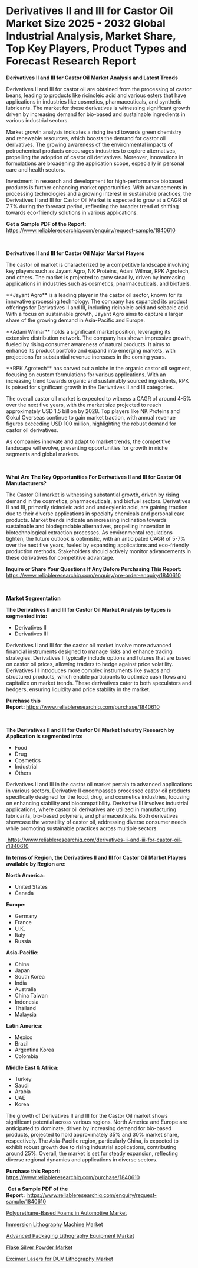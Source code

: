 <p><h1>Derivatives II and III for Castor Oil Market Size 2025 - 2032 Global Industrial Analysis, Market Share, Top Key Players, Product Types and Forecast Research Report</h1></p><p><strong>Derivatives II and III for Castor Oil Market Analysis and Latest Trends</strong></p>
<p><p>Derivatives II and III for castor oil are obtained from the processing of castor beans, leading to products like ricinoleic acid and various esters that have applications in industries like cosmetics, pharmaceuticals, and synthetic lubricants. The market for these derivatives is witnessing significant growth driven by increasing demand for bio-based and sustainable ingredients in various industrial sectors.</p><p>Market growth analysis indicates a rising trend towards green chemistry and renewable resources, which boosts the demand for castor oil derivatives. The growing awareness of the environmental impacts of petrochemical products encourages industries to explore alternatives, propelling the adoption of castor oil derivatives. Moreover, innovations in formulations are broadening the application scope, especially in personal care and health sectors.</p><p>Investment in research and development for high-performance biobased products is further enhancing market opportunities. With advancements in processing technologies and a growing interest in sustainable practices, the Derivatives II and III for Castor Oil Market is expected to grow at a CAGR of 7.7% during the forecast period, reflecting the broader trend of shifting towards eco-friendly solutions in various applications.</p></p>
<p><strong>Get a Sample PDF of the Report:&nbsp;</strong> <a href="https://www.reliableresearchiq.com/enquiry/request-sample/1840610?utm_campaign=1159&utm_medium=2&utm_source=Github&utm_content=ia&utm_term=03042025&utm_id=derivatives-ii-and-iii-for-castor-oil">https://www.reliableresearchiq.com/enquiry/request-sample/1840610</a></p>
<p>&nbsp;</p>
<p><strong>Derivatives II and III for Castor Oil Major Market Players</strong></p>
<p><p>The castor oil market is characterized by a competitive landscape involving key players such as Jayant Agro, NK Proteins, Adani Wilmar, RPK Agrotech, and others. The market is projected to grow steadily, driven by increasing applications in industries such as cosmetics, pharmaceuticals, and biofuels.</p><p>**Jayant Agro** is a leading player in the castor oil sector, known for its innovative processing technology. The company has expanded its product offerings for Derivatives II and III, including ricinoleic acid and sebacic acid. With a focus on sustainable growth, Jayant Agro aims to capture a larger share of the growing demand in Asia-Pacific and Europe.</p><p>**Adani Wilmar** holds a significant market position, leveraging its extensive distribution network. The company has shown impressive growth, fueled by rising consumer awareness of natural products. It aims to enhance its product portfolio and expand into emerging markets, with projections for substantial revenue increases in the coming years.</p><p>**RPK Agrotech** has carved out a niche in the organic castor oil segment, focusing on custom formulations for various applications. With an increasing trend towards organic and sustainably sourced ingredients, RPK is poised for significant growth in the Derivatives II and III categories.</p><p>The overall castor oil market is expected to witness a CAGR of around 4-5% over the next five years, with the market size projected to reach approximately USD 1.5 billion by 2028. Top players like NK Proteins and Gokul Overseas continue to gain market traction, with annual revenue figures exceeding USD 100 million, highlighting the robust demand for castor oil derivatives.</p><p>As companies innovate and adapt to market trends, the competitive landscape will evolve, presenting opportunities for growth in niche segments and global markets.</p></p>
<p>&nbsp;</p>
<p><strong>What Are The Key Opportunities For Derivatives II and III for Castor Oil Manufacturers?</strong></p>
<p><p>The Castor Oil market is witnessing substantial growth, driven by rising demand in the cosmetics, pharmaceuticals, and biofuel sectors. Derivatives II and III, primarily ricinoleic acid and undecylenic acid, are gaining traction due to their diverse applications in specialty chemicals and personal care products. Market trends indicate an increasing inclination towards sustainable and biodegradable alternatives, propelling innovation in biotechnological extraction processes. As environmental regulations tighten, the future outlook is optimistic, with an anticipated CAGR of 5-7% over the next five years, fueled by expanding applications and eco-friendly production methods. Stakeholders should actively monitor advancements in these derivatives for competitive advantage.</p></p>
<p><strong>Inquire or Share Your Questions If Any Before Purchasing This Report:</strong> <a href="https://www.reliableresearchiq.com/enquiry/pre-order-enquiry/1840610?utm_campaign=1159&utm_medium=2&utm_source=Github&utm_content=ia&utm_term=03042025&utm_id=derivatives-ii-and-iii-for-castor-oil">https://www.reliableresearchiq.com/enquiry/pre-order-enquiry/1840610</a></p>
<p>&nbsp;</p>
<p><strong>Market Segmentation</strong></p>
<p><strong>The Derivatives II and III for Castor Oil Market Analysis by types is segmented into:</strong></p>
<p><ul><li>Derivatives II</li><li>Derivatives III</li></ul></p>
<p><p>Derivatives II and III for the castor oil market involve more advanced financial instruments designed to manage risks and enhance trading strategies. Derivatives II typically include options and futures that are based on castor oil prices, allowing traders to hedge against price volatility. Derivatives III introduces more complex instruments like swaps and structured products, which enable participants to optimize cash flows and capitalize on market trends. These derivatives cater to both speculators and hedgers, ensuring liquidity and price stability in the market.</p></p>
<p><strong>Purchase this Report:&nbsp;</strong><a href="https://www.reliableresearchiq.com/purchase/1840610?utm_campaign=1159&utm_medium=2&utm_source=Github&utm_content=ia&utm_term=03042025&utm_id=derivatives-ii-and-iii-for-castor-oil">https://www.reliableresearchiq.com/purchase/1840610</a></p>
<p>&nbsp;</p>
<p><strong>The Derivatives II and III for Castor Oil Market Industry Research by Application is segmented into:</strong></p>
<p><ul><li>Food</li><li>Drug</li><li>Cosmetics</li><li>Industrial</li><li>Others</li></ul></p>
<p><p>Derivatives II and III in the castor oil market pertain to advanced applications in various sectors. Derivative II encompasses processed castor oil products specifically designed for the food, drug, and cosmetics industries, focusing on enhancing stability and biocompatibility. Derivative III involves industrial applications, where castor oil derivatives are utilized in manufacturing lubricants, bio-based polymers, and pharmaceuticals. Both derivatives showcase the versatility of castor oil, addressing diverse consumer needs while promoting sustainable practices across multiple sectors.</p></p>
<p><a href="https://www.reliableresearchiq.com/derivatives-ii-and-iii-for-castor-oil-r1840610?utm_campaign=1159&utm_medium=2&utm_source=Github&utm_content=ia&utm_term=03042025&utm_id=derivatives-ii-and-iii-for-castor-oil">&nbsp;https://www.reliableresearchiq.com/derivatives-ii-and-iii-for-castor-oil-r1840610</a></p>
<p><strong>In terms of Region, the Derivatives II and III for Castor Oil Market Players available by Region are:</strong></p>
<p>
    <p> <strong> North America: </strong>
        <ul>
            <li>United States</li>
            <li>Canada</li>
        </ul>
        </p> 
    <p> <strong> Europe: </strong>
        <ul>
            <li>Germany</li>
            <li>France</li>
            <li>U.K.</li>
            <li>Italy</li>
            <li>Russia</li>
        </ul>
        </p> 
    <p> <strong> Asia-Pacific: </strong>
        <ul>
            <li>China</li>
            <li>Japan</li>
            <li>South Korea</li>
            <li>India</li>
            <li>Australia</li>
            <li>China Taiwan</li>
            <li>Indonesia</li>
            <li>Thailand</li>
            <li>Malaysia</li>
        </ul>
        </p> 
    <p> <strong> Latin America: </strong>
        <ul>
            <li>Mexico</li>
            <li>Brazil</li>
            <li>Argentina Korea</li>
            <li>Colombia</li>
        </ul>
        </p> 
    <p> <strong> Middle East & Africa: </strong>
        <ul>
            <li>Turkey</li>
            <li>Saudi</li>
            <li>Arabia</li>
            <li>UAE</li>
            <li>Korea</li>
        </ul>
    </p>
    </p>
<p><p>The growth of Derivatives II and III for the Castor Oil market shows significant potential across various regions. North America and Europe are anticipated to dominate, driven by increasing demand for bio-based products, projected to hold approximately 35% and 30% market share, respectively. The Asia-Pacific region, particularly China, is expected to exhibit robust growth due to rising industrial applications, contributing around 25%. Overall, the market is set for steady expansion, reflecting diverse regional dynamics and applications in diverse sectors.</p></p>
<p><strong>Purchase this Report: </strong><a href="https://www.reliableresearchiq.com/purchase/1840610?utm_campaign=1159&utm_medium=2&utm_source=Github&utm_content=ia&utm_term=03042025&utm_id=derivatives-ii-and-iii-for-castor-oil">https://www.reliableresearchiq.com/purchase/1840610</a></p>
<p>&nbsp;<strong>Get a Sample PDF of the Report:&nbsp;&nbsp;</strong><a href="https://www.reliableresearchiq.com/enquiry/request-sample/1840610?utm_campaign=1159&utm_medium=2&utm_source=Github&utm_content=ia&utm_term=03042025&utm_id=derivatives-ii-and-iii-for-castor-oil">https://www.reliableresearchiq.com/enquiry/request-sample/1840610</a></p>
<p><strong></strong></p>
<p><p><a href="https://github.com/sarialahipff/Market-Research-Report-List-1/blob/main/polyurethane-based-foams-in-automotive-market.md?utm_campaign=1159&utm_medium=2&utm_source=Github&utm_content=ia&utm_term=03042025&utm_id=derivatives-ii-and-iii-for-castor-oil">Polyurethane-Based Foams in Automotive Market</a></p><p><a href="https://www.linkedin.com/pulse/market-size-growth-immersion-lithography-machine-markrt-okjzc?utm_campaign=1159&utm_medium=2&utm_source=Github&utm_content=ia&utm_term=03042025&utm_id=derivatives-ii-and-iii-for-castor-oil">Immersion Lithography Machine Market</a></p><p><a href="https://www.linkedin.com/pulse/empowering-stakeholders-insights-from-advanced-packaging-lithography-xfqnc?utm_campaign=1159&utm_medium=2&utm_source=Github&utm_content=ia&utm_term=03042025&utm_id=derivatives-ii-and-iii-for-castor-oil">Advanced Packaging Lithography Equipment Market</a></p><p><a href="https://github.com/edderkoliso1/Market-Research-Report-List-1/blob/main/flake-silver-powder-market.md?utm_campaign=1159&utm_medium=2&utm_source=Github&utm_content=ia&utm_term=03042025&utm_id=derivatives-ii-and-iii-for-castor-oil">Flake Silver Powder Market</a></p><p><a href="https://www.linkedin.com/pulse/forecast-of84-cagr-study-excimer-lasers-duv-lithography-market-bvckc?utm_campaign=1159&utm_medium=2&utm_source=Github&utm_content=ia&utm_term=03042025&utm_id=derivatives-ii-and-iii-for-castor-oil">Excimer Lasers for DUV Lithography Market</a></p></p>
